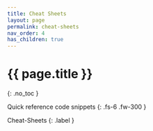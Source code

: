 ```yaml
---
title: Cheat Sheets
layout: page
permalink: cheat-sheets
nav_order: 4
has_children: true
---
```


# {{ page.title }}
{: .no_toc }

Quick reference code snippets
{: .fs-6 .fw-300 }


Cheat-Sheets
{: .label }

